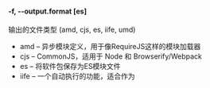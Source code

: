 #### -f, --output.format [es]
输出的文件类型 (amd, cjs, es, iife, umd)
* amd – 异步模块定义，用于像RequireJS这样的模块加载器
* cjs – CommonJS，适用于 Node 和 Browserify/Webpack
* es – 将软件包保存为ES模块文件
* iife – 一个自动执行的功能，适合作为<script>标签。（如果要为应用程序创建一个捆绑包，您可能想要使用它，因为它会使文件大小变小。）
* umd – 通用模块定义，以amd，cjs 和 iife 为一体

#### -o, --output.file
输出的文件 (如果没有这个参数，则直接输出到控制台)

#### -c, --config [配置文件路径]
指定配置文件。如果忽略路径则使用rollup.comfig.js

